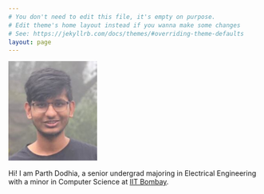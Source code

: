 ```yaml
---
# You don't need to edit this file, it's empty on purpose.
# Edit theme's home layout instead if you wanna make some changes
# See: https://jekyllrb.com/docs/themes/#overriding-theme-defaults
layout: page
---
```



<img src="/MHBLWR-photo.JPG" alt="Parth" style="max-width:241px;max-height:200px">

Hi! I am Parth Dodhia, a senior undergrad majoring in Electrical Engineering with a minor in Computer Science at [IIT Bombay](https://www.ee.iitb.ac.in/).
